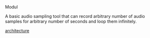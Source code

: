 Modul

A basic audio sampling tool that can record arbitrary number of audio samples for arbitrary number of seconds and loop them infinitely.

[architecture](http://lab.guchanalkan.com/modul/)